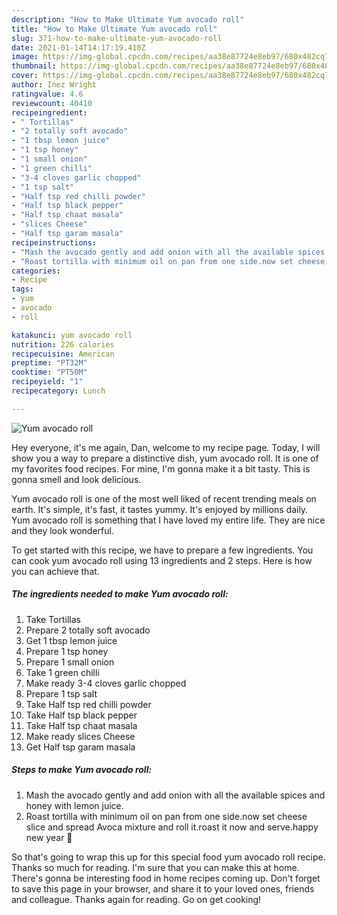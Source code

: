 ```yaml
---
description: "How to Make Ultimate Yum avocado roll"
title: "How to Make Ultimate Yum avocado roll"
slug: 371-how-to-make-ultimate-yum-avocado-roll
date: 2021-01-14T14:17:19.410Z
image: https://img-global.cpcdn.com/recipes/aa38e87724e8eb97/680x482cq70/yum-avocado-roll-recipe-main-photo.jpg
thumbnail: https://img-global.cpcdn.com/recipes/aa38e87724e8eb97/680x482cq70/yum-avocado-roll-recipe-main-photo.jpg
cover: https://img-global.cpcdn.com/recipes/aa38e87724e8eb97/680x482cq70/yum-avocado-roll-recipe-main-photo.jpg
author: Inez Wright
ratingvalue: 4.6
reviewcount: 40410
recipeingredient:
- " Tortillas"
- "2 totally soft avocado"
- "1 tbsp lemon juice"
- "1 tsp honey"
- "1 small onion"
- "1 green chilli"
- "3-4 cloves garlic chopped"
- "1 tsp salt"
- "Half tsp red chilli powder"
- "Half tsp black pepper"
- "Half tsp chaat masala"
- "slices Cheese"
- "Half tsp garam masala"
recipeinstructions:
- "Mash the avocado gently and add onion with all the available spices and honey with lemon juice."
- "Roast tortilla with minimum oil on pan from one side.now set cheese slice and spread Avoca mixture and roll it.roast it now and serve.happy new year 💚"
categories:
- Recipe
tags:
- yum
- avocado
- roll

katakunci: yum avocado roll 
nutrition: 226 calories
recipecuisine: American
preptime: "PT32M"
cooktime: "PT50M"
recipeyield: "1"
recipecategory: Lunch

---
```



![Yum avocado roll](https://img-global.cpcdn.com/recipes/aa38e87724e8eb97/680x482cq70/yum-avocado-roll-recipe-main-photo.jpg)

Hey everyone, it's me again, Dan, welcome to my recipe page. Today, I will show you a way to prepare a distinctive dish, yum avocado roll. It is one of my favorites food recipes. For mine, I'm gonna make it a bit tasty. This is gonna smell and look delicious.



Yum avocado roll is one of the most well liked of recent trending meals on earth. It's simple, it's fast, it tastes yummy. It's enjoyed by millions daily. Yum avocado roll is something that I have loved my entire life. They are nice and they look wonderful.


To get started with this recipe, we have to prepare a few ingredients. You can cook yum avocado roll using 13 ingredients and 2 steps. Here is how you can achieve that.

<!--inarticleads1-->

##### The ingredients needed to make Yum avocado roll:

1. Take  Tortillas
1. Prepare 2 totally soft avocado
1. Get 1 tbsp lemon juice
1. Prepare 1 tsp honey
1. Prepare 1 small onion
1. Take 1 green chilli
1. Make ready 3-4 cloves garlic chopped
1. Prepare 1 tsp salt
1. Take Half tsp red chilli powder
1. Take Half tsp black pepper
1. Take Half tsp chaat masala
1. Make ready slices Cheese
1. Get Half tsp garam masala




<!--inarticleads2-->

##### Steps to make Yum avocado roll:

1. Mash the avocado gently and add onion with all the available spices and honey with lemon juice.
1. Roast tortilla with minimum oil on pan from one side.now set cheese slice and spread Avoca mixture and roll it.roast it now and serve.happy new year 💚




So that's going to wrap this up for this special food yum avocado roll recipe. Thanks so much for reading. I'm sure that you can make this at home. There's gonna be interesting food in home recipes coming up. Don't forget to save this page in your browser, and share it to your loved ones, friends and colleague. Thanks again for reading. Go on get cooking!
